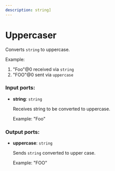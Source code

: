 ```yaml
---
description: string]
---
```


# Uppercaser

Converts `string`  to uppercase.

Example:
1. "Foo"@0  received via `string`
2. "FOO"@0  sent via `uppercase`

### Input ports:

* __string__: `string`

    Receives string to be converted to uppercase.
    
    Example:
    "Foo"

### Output ports:

* __uppercase__: `string`

    Sends `string` converted to upper case.
    
    Example:
    "FOO"

